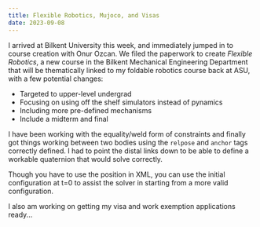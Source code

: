 ```yaml
---
title: Flexible Robotics, Mujoco, and Visas
date: 2023-09-08
---
```


I arrived at Bilkent University this week, and immediately jumped in to course creation with Onur Ozcan.  We filed the paperwork to create _Flexible Robotics_, a new course in the Bilkent Mechanical Engineering Department that will be thematically linked to my foldable robotics course back at ASU, with a few potential changes:

* Targeted to upper-level undergrad
* Focusing on using off the shelf simulators instead of pynamics
* Including more pre-defined mechanisms
* Include a midterm and final

I have been working with the equality/weld form of constraints and finally got things working between two bodies using the ```relpose``` and ```anchor``` tags correctly defined.  I had to point the distal links down to be able to define a workable quaternion that would solve correctly.

Though you have to use the position in XML, you can use the initial configuration at t=0 to assist the solver in starting from a more valid configuration.

I also am working on getting my visa and work exemption applications ready...